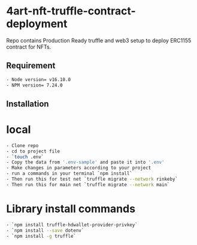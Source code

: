 # 4art-nft-truffle-contract-deployment

Repo contains Production Ready truffle and web3 setup to deploy ERC1155 contract for NFTs.

## Requirement


```bash
- Node version= v16.10.0
- NPM version= 7.24.0
```

## Installation

# local

```bash
- Clone repo
- cd to project file
- `touch .env`
- Copy the data from '.env-sample' and paste it into '.env'
- Make changes in parameters according to your project
- run a commands in your terminal `npm install`
- Then run this for test net `truffle migrate --network rinkeby`
- Then run this for main net `truffle migrate --network main`
```

# Library install commands

```bash
- `npm install truffle-hdwallet-provider-privkey`
- `npm install --save dotenv`
- `npm install -g truffle`

```

